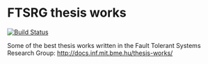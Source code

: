 # FTSRG thesis works

[![Build Status](https://travis-ci.org/FTSRG/thesis-works.svg?branch=source)](https://travis-ci.org/FTSRG/thesis-works)

Some of the best thesis works written in the Fault Tolerant Systems Research Group: <http://docs.inf.mit.bme.hu/thesis-works/>
